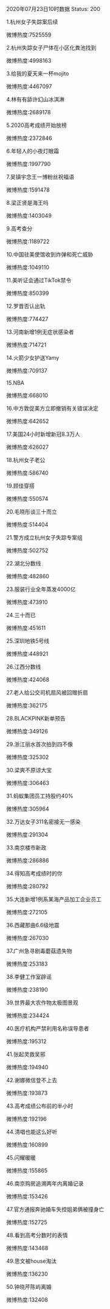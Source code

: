 2020年07月23日10时数据
Status: 200

1.杭州女子失踪案后续

微博热度:7525559

2.杭州失踪女子尸体在小区化粪池找到

微博热度:4998163

3.给我的夏天来一杯mojito

微博热度:4467097

4.林有有舔许幻山冰淇淋

微博热度:2689178

5.2020高考成绩开始放榜

微博热度:2372846

6.年轻人的小夜灯眼霜

微博热度:1997790

7.吴镇宇念王一博粉丝祝福语

微博热度:1591478

8.梁正贤是海王吗

微博热度:1403049

9.高考查分

微博热度:1189722

10.中国驻美使馆收到炸弹和死亡威胁

微博热度:1049110

11.美听证会通过TikTok禁令

微博热度:850399

12.罗晋否认出轨

微博热度:774427

13.河南新增1例无症状感染者

微博热度:714721

14.火箭少女护送Yamy

微博热度:709137

15.NBA

微博热度:668010

16.中方敦促美方立即撤销有关错误决定

微博热度:642652

17.美国24小时新增新冠8.3万人

微博热度:626027

18.杭州女子老公

微博热度:586740

19.顾佳穿搭

微博热度:550574

20.毛晓彤谈三十而立

微博热度:514404

21.警方成立杭州女子失踪专案组

微博热度:502752

22.湖北分数线

微博热度:482860

23.服装行业全年蒸发4000亿

微博热度:473910

24.三十而已

微博热度:451611

25.深圳地铁5号线

微博热度:448921

26.江西分数线

微博热度:424068

27.老人给公交司机扇风被回赠折扇

微博热度:362175

28.BLACKPINK新单预告

微博热度:349126

29.浙江丽水首次拍到四不像

微博热度:325302

30.梁爽不原谅大宝

微博热度:306463

31.蚂蚁集团员工持股约40%

微博热度:305964

32.万达女子311名密接无一感染

微博热度:291304

33.南京楼市新政

微博热度:286886

34.得知高考成绩时的你

微博热度:280792

35.大连新增1例系某海产品加工企业员工

微博热度:272105

36.西藏那曲6.6级地震

微博热度:267030

37.广州急寻剧毒蘑菇遗失物

微博热度:253183

38.李健工作室辟谣

微博热度:238190

39.世界最大农作物太极图景观

微博热度:234424

40.医疗机构严禁利用名称误导患者

微博热度:195312

41.张起灵救吴邪

微博热度:194940

42.谢娜微信登不上去

微博热度:193873

43.高考成绩公布前的半小时

微博热度:192196

44.清唱也能这么好听

微博热度:160899

45.闪耀暖暖

微博热度:155865

46.南京购房追溯两年内离婚记录

微博热度:153426

47.官方通报奔驰婚车失控姐弟俩被撞身亡

微博热度:152725

48.看到高考分数时的表情

微博热度:143468

49.思文被house淘汰

微博热度:136230

50.钟晓芹陈屿离婚

微博热度:132408

